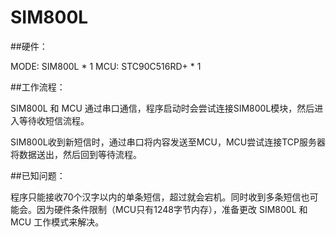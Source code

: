 # SIM800L

##硬件：

MODE: SIM800L         * 1
MCU:  STC90C516RD+    * 1



##工作流程：

SIM800L 和 MCU 通过串口通信，程序启动时会尝试连接SIM800L模块，然后进入等待收短信流程。

SIM800L收到新短信时，通过串口将内容发送至MCU，MCU尝试连接TCP服务器将数据送出，然后回到等待流程。



##已知问题：

程序只能接收70个汉字以内的单条短信，超过就会宕机。同时收到多条短信也可能会。因为硬件条件限制（MCU只有1248字节内存），准备更改 SIM800L 和 MCU 工作模式来解决。


